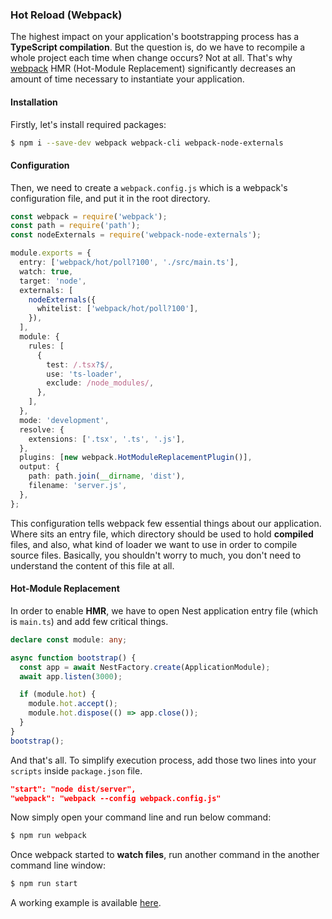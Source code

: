 ### Hot Reload (Webpack)

The highest impact on your application's bootstrapping process has a **TypeScript compilation**. But the question is, do we have to recompile a whole project each time when change occurs? Not at all. That's why [webpack](https://github.com/webpack/webpack) HMR (Hot-Module Replacement) significantly decreases an amount of time necessary to instantiate your application.

#### Installation

Firstly, let's install required packages:

```bash
$ npm i --save-dev webpack webpack-cli webpack-node-externals
```

#### Configuration

Then, we need to create a `webpack.config.js` which is a webpack's configuration file, and put it in the root directory.

```typescript
const webpack = require('webpack');
const path = require('path');
const nodeExternals = require('webpack-node-externals');

module.exports = {
  entry: ['webpack/hot/poll?100', './src/main.ts'],
  watch: true,
  target: 'node',
  externals: [
    nodeExternals({
      whitelist: ['webpack/hot/poll?100'],
    }),
  ],
  module: {
    rules: [
      {
        test: /.tsx?$/,
        use: 'ts-loader',
        exclude: /node_modules/,
      },
    ],
  },
  mode: 'development',
  resolve: {
    extensions: ['.tsx', '.ts', '.js'],
  },
  plugins: [new webpack.HotModuleReplacementPlugin()],
  output: {
    path: path.join(__dirname, 'dist'),
    filename: 'server.js',
  },
};
```

This configuration tells webpack few essential things about our application. Where sits an entry file, which directory should be used to hold **compiled** files, and also, what kind of loader we want to use in order to compile source files. Basically, you shouldn't worry to much, you don't need to understand the content of this file at all.

#### Hot-Module Replacement

In order to enable **HMR**, we have to open Nest application entry file (which is `main.ts`) and add few critical things.

```typescript
declare const module: any;

async function bootstrap() {
  const app = await NestFactory.create(ApplicationModule);
  await app.listen(3000);

  if (module.hot) {
    module.hot.accept();
    module.hot.dispose(() => app.close());
  }
}
bootstrap();
```

And that's all. To simplify execution process, add those two lines into your `scripts` inside `package.json` file.

```json
"start": "node dist/server",
"webpack": "webpack --config webpack.config.js"
```

Now simply open your command line and run below command:

```bash
$ npm run webpack
```

Once webpack started to **watch files**, run another command in the another command line window:

```bash
$ npm run start
```

A working example is available [here](https://github.com/nestjs/nest/tree/master/sample/08-webpack).
